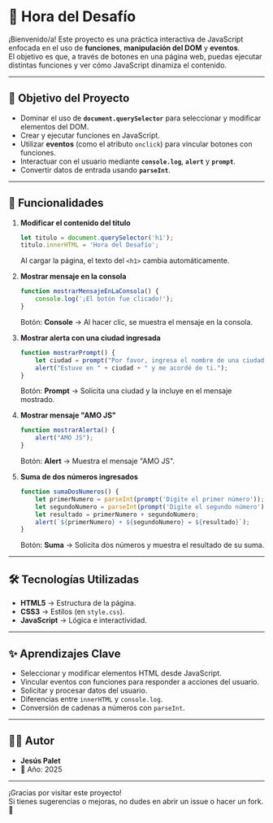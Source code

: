 # 🚀 Hora del Desafío

¡Bienvenido/a! Este proyecto es una práctica interactiva de JavaScript enfocada en el uso de **funciones**, **manipulación del DOM** y **eventos**.  
El objetivo es que, a través de botones en una página web, puedas ejecutar distintas funciones y ver cómo JavaScript dinamiza el contenido.

---

## 📝 Objetivo del Proyecto

- Dominar el uso de **`document.querySelector`** para seleccionar y modificar elementos del DOM.
- Crear y ejecutar funciones en JavaScript.
- Utilizar **eventos** (como el atributo `onclick`) para vincular botones con funciones.
- Interactuar con el usuario mediante **`console.log`**, **`alert`** y **`prompt`**.
- Convertir datos de entrada usando **`parseInt`**.

---

## 🎯 Funcionalidades

1. **Modificar el contenido del título**

   ```javascript
   let titulo = document.querySelector('h1');
   titulo.innerHTML = 'Hora del Desafío';
   ```
   Al cargar la página, el texto del `<h1>` cambia automáticamente.

2. **Mostrar mensaje en la consola**

   ```javascript
   function mostrarMensajeEnLaConsola() {
       console.log('¡El botón fue clicado!');
   }
   ```
   Botón: **Console** → Al hacer clic, se muestra el mensaje en la consola.

3. **Mostrar alerta con una ciudad ingresada**

   ```javascript
   function mostrarPrompt() {
       let ciudad = prompt("Por favor, ingresa el nombre de una ciudad de México:");
       alert("Estuve en " + ciudad + " y me acordé de ti.");
   }
   ```
   Botón: **Prompt** → Solicita una ciudad y la incluye en el mensaje mostrado.

4. **Mostrar mensaje "AMO JS"**

   ```javascript
   function mostrarAlerta() {
       alert("AMO JS");
   }
   ```
   Botón: **Alert** → Muestra el mensaje "AMO JS".

5. **Suma de dos números ingresados**

   ```javascript
   function sumaDosNumeros() {
       let primerNumero = parseInt(prompt('Digite el primer número'));
       let segundoNumero = parseInt(prompt('Digite el segundo número'));
       let resultado = primerNumero + segundoNumero;
       alert(`${primerNumero} + ${segundoNumero} = ${resultado}`);
   }
   ```
   Botón: **Suma** → Solicita dos números y muestra el resultado de su suma.

---

## 🛠 Tecnologías Utilizadas

- **HTML5** → Estructura de la página.
- **CSS3** → Estilos (en `style.css`).
- **JavaScript** → Lógica e interactividad.

---

## ✨ Aprendizajes Clave

- Seleccionar y modificar elementos HTML desde JavaScript.
- Vincular eventos con funciones para responder a acciones del usuario.
- Solicitar y procesar datos del usuario.
- Diferencias entre `innerHTML` y `console.log`.
- Conversión de cadenas a números con `parseInt`.

---

## 🙋‍♂️ Autor

- **Jesús Palet**
- 📅 Año: 2025

---

¡Gracias por visitar este proyecto!  
Si tienes sugerencias o mejoras, no dudes en abrir un issue o hacer un fork. 🚩
